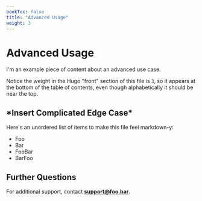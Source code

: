 ```yaml
---
bookToc: false
title: "Advanced Usage"
weight: 3
---
```

# Advanced Usage

I'm an example piece of content about an advanced use case.

Notice the weight in the Hugo "front" section of this file is `3`, so it appears at the bottom of the table of contents, even though alphabetically it should be near the top.

## \*Insert Complicated Edge Case\*

Here's an unordered list of items to make this file feel markdown-y:

- Foo
- Bar
- FooBar
- BarFoo

## Further Questions

For additional support, contact **support@foo.bar**.
